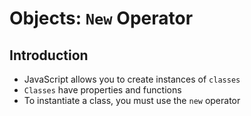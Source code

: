 # Objects: `New` Operator
## Introduction

* JavaScript allows you to create instances of `classes`
* `Classes` have properties and functions 
* To instantiate a class, you must use the `new` operator